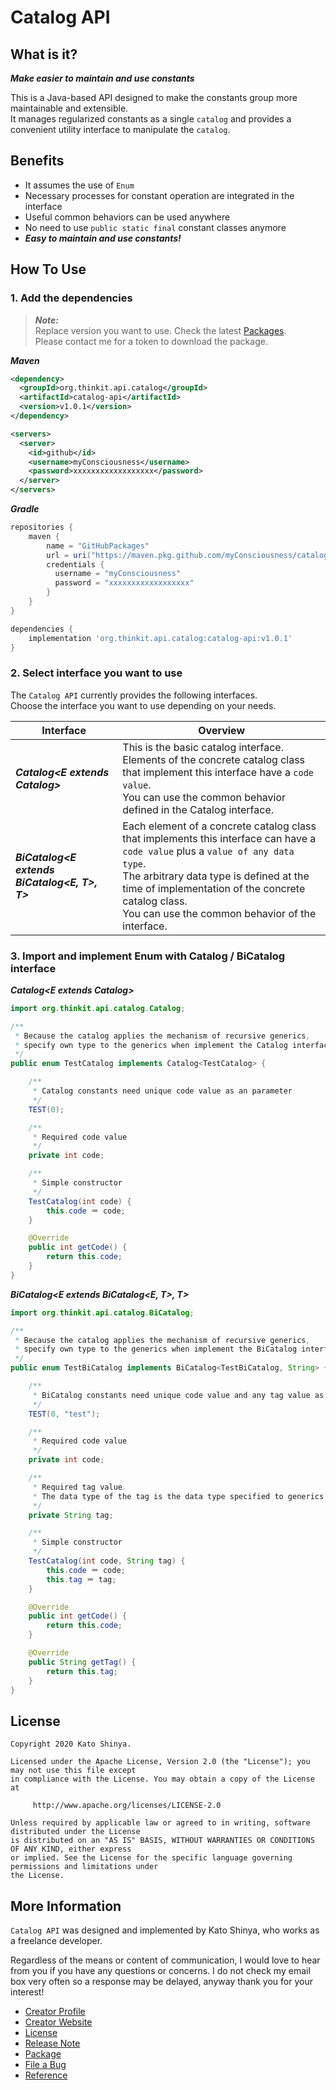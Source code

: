 # Catalog API

## What is it?

**_Make easier to maintain and use constants_**

This is a Java-based API designed to make the constants group more maintainable and extensible.<br>
It manages regularized constants as a single `catalog` and provides a convenient utility interface to manipulate the `catalog`.

## Benefits

- It assumes the use of `Enum`
- Necessary processes for constant operation are integrated in the interface
- Useful common behaviors can be used anywhere
- No need to use `public static final` constant classes anymore
- **_Easy to maintain and use constants!_**

## How To Use

### 1. Add the dependencies

> **_Note:_**<br>
> Replace version you want to use. Check the latest [Packages](https://github.com/myConsciousness/catalog-api/packages).<br>
> Please contact me for a token to download the package.

**_Maven_**

```xml
<dependency>
  <groupId>org.thinkit.api.catalog</groupId>
  <artifactId>catalog-api</artifactId>
  <version>v1.0.1</version>
</dependency>

<servers>
  <server>
    <id>github</id>
    <username>myConsciousness</username>
    <password>xxxxxxxxxxxxxxxxxx</password>
  </server>
</servers>
```

**_Gradle_**

```gradle
repositories {
    maven {
        name = "GitHubPackages"
        url = uri("https://maven.pkg.github.com/myConsciousness/catalog-api")
        credentials {
          username = "myConsciousness"
          password = "xxxxxxxxxxxxxxxxxx"
        }
    }
}

dependencies {
    implementation 'org.thinkit.api.catalog:catalog-api:v1.0.1'
}
```

### 2. Select interface you want to use

The `Catalog API` currently provides the following interfaces.<br>
Choose the interface you want to use depending on your needs.

| Interface                                     | Overview                                                                                                                                                                                                                                                                                 |
| --------------------------------------------- | ---------------------------------------------------------------------------------------------------------------------------------------------------------------------------------------------------------------------------------------------------------------------------------------- |
| **_Catalog<E extends Catalog<E>>_**           | This is the basic catalog interface.<br>Elements of the concrete catalog class that implement this interface have a `code value`.<br>You can use the common behavior defined in the Catalog interface.                                                                                   |
| **_BiCatalog<E extends BiCatalog<E, T>, T>_** | Each element of a concrete catalog class that implements this interface can have a `code value` plus a `value of any data type`.<br>The arbitrary data type is defined at the time of implementation of the concrete catalog class.<br>You can use the common behavior of the interface. |

### 3. Import and implement Enum with Catalog / BiCatalog interface

**_Catalog<E extends Catalog<E>>_**

```java
import org.thinkit.api.catalog.Catalog;

/**
 * Because the catalog applies the mechanism of recursive generics,
 * specify own type to the generics when implement the Catalog interface.
 */
public enum TestCatalog implements Catalog<TestCatalog> {

    /**
     * Catalog constants need unique code value as an parameter
     */
    TEST(0);

    /**
     * Required code value
     */
    private int code;

    /**
     * Simple constructor
     */
    TestCatalog(int code) {
        this.code ＝ code;
    }

    @Override
    public int getCode() {
        return this.code;
    }
}
```

**_BiCatalog<E extends BiCatalog<E, T>, T>_**

```java
import org.thinkit.api.catalog.BiCatalog;

/**
 * Because the catalog applies the mechanism of recursive generics,
 * specify own type to the generics when implement the BiCatalog interface.
 */
public enum TestBiCatalog implements BiCatalog<TestBiCatalog, String> {

    /**
     * BiCatalog constants need unique code value and any tag value as parameters
     */
    TEST(0, "test");

    /**
     * Required code value
     */
    private int code;

    /**
     * Required tag value.
     * The data type of the tag is the data type specified to generics when implement BiCatalog interface.
     */
    private String tag;

    /**
     * Simple constructor
     */
    TestCatalog(int code, String tag) {
        this.code ＝ code;
        this.tag ＝ tag;
    }

    @Override
    public int getCode() {
        return this.code;
    }

    @Override
    public String getTag() {
        return this.tag;
    }
}
```

## License

```
Copyright 2020 Kato Shinya.

Licensed under the Apache License, Version 2.0 (the "License"); you may not use this file except
in compliance with the License. You may obtain a copy of the License at

     http://www.apache.org/licenses/LICENSE-2.0

Unless required by applicable law or agreed to in writing, software distributed under the License
is distributed on an "AS IS" BASIS, WITHOUT WARRANTIES OR CONDITIONS OF ANY KIND, either express
or implied. See the License for the specific language governing permissions and limitations under
the License.
```

## More Information

`Catalog API` was designed and implemented by Kato Shinya, who works as a freelance developer.

Regardless of the means or content of communication, I would love to hear from you if you have any questions or concerns. I do not check my email box very often so a response may be delayed, anyway thank you for your interest!

- [Creator Profile](https://github.com/myConsciousness)
- [Creator Website](https://myconsciousness.github.io)
- [License](https://github.com/myConsciousness/catalog-api/blob/master/LICENSE)
- [Release Note](https://github.com/myConsciousness/catalog-api/releases)
- [Package](https://github.com/myConsciousness/catalog-api/packages)
- [File a Bug](https://github.com/myConsciousness/catalog-api/issues)
- [Reference](https://myconsciousness.github.io/catalog-api/org/thinkit/api/catalog/package-summary.html)
